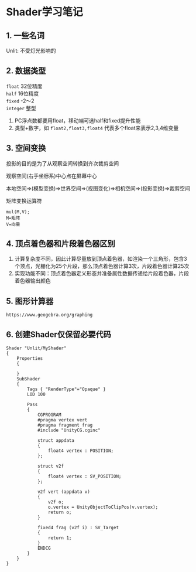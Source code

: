 # Shader学习笔记

## 1. 一些名词
Unlit: 不受灯光影响的

## 2. 数据类型
`float` 32位精度  
`half` 16位精度  
`fixed` -2～2  
`integer` 整型

1. PC浮点数都要用float，移动端可选half和fixed提升性能
2. 类型+数字，如 `float2,float3,float4` 代表多个float来表示2,3,4维变量

## 3. 空间变换

投影的目的是为了从观察空间转换到齐次裁剪空间

观察空间(右手坐标系)中心点在屏幕中心

本地空间=>(模型变换)=>世界空间=>(视图变化)=>相机空间=>(投影变换)=>裁剪空间

矩阵变换运算符

```
mul(M,V);
M=矩阵
V=向量
```

## 4. 顶点着色器和片段着色器区别

1. 计算复杂度不同，因此计算尽量放到顶点着色器，如渲染一个三角形，包含3个顶点，光栅化为25个片段，那么顶点着色器计算3次，片段着色器计算25次
2. 实现功能不同：顶点着色器定义形态并准备属性数据传递给片段着色器，片段着色器输出颜色


## 5. 图形计算器

`https://www.geogebra.org/graphing`


## 6. 创建Shader仅保留必要代码

```
Shader "Unlit/MyShader"
{
    Properties
    {
        
    }
    SubShader
    {
        Tags { "RenderType"="Opaque" }
        LOD 100

        Pass
        {
            CGPROGRAM
            #pragma vertex vert
            #pragma fragment frag
            #include "UnityCG.cginc"

            struct appdata
            {
                float4 vertex : POSITION;
            };

            struct v2f
            {
                float4 vertex : SV_POSITION;
            };

            v2f vert (appdata v)
            {
                v2f o;
                o.vertex = UnityObjectToClipPos(v.vertex);
                return o;
            }

            fixed4 frag (v2f i) : SV_Target
            {
                return 1;
            }
            ENDCG
        }
    }
}
```
